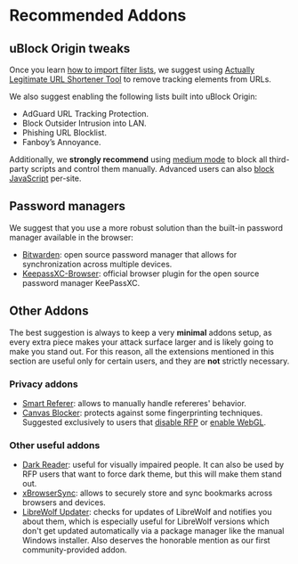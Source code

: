 # Recommended Addons

## uBlock Origin tweaks

Once you learn
[how to import filter lists](https://github.com/gorhill/uBlock/wiki/Filter-lists-from-around-the-web),
we suggest using
[Actually Legitimate URL Shortener Tool](https://github.com/DandelionSprout/adfilt/blob/master/LegitimateURLShortener.txt)
to remove tracking elements from URLs.

We also suggest enabling the following lists built into uBlock Origin:

- AdGuard URL Tracking Protection.
- Block Outsider Intrusion into LAN.
- Phishing URL Blocklist.
- Fanboy’s Annoyance.

Additionally, we **strongly recommend** using
[medium mode](https://github.com/gorhill/uBlock/wiki/Blocking-mode:-medium-mode)
to block all third-party scripts and control them manually. Advanced users can
also
[block JavaScript](https://github.com/gorhill/uBlock/wiki/Per-site-switches#no-scripting)
per-site.

## Password managers

We suggest that you use a more robust solution than the built-in password
manager available in the browser:

- [Bitwarden](https://addons.mozilla.org/en-US/firefox/addon/bitwarden-password-manager/):
  open source password manager that allows for synchronization across multiple
  devices.
- [KeepassXC-Browser](https://addons.mozilla.org/en-US/firefox/addon/keepassxc-browser/):
  official browser plugin for the open source password manager KeePassXC.

## Other Addons

The best suggestion is always to keep a very **minimal** addons setup, as every
extra piece makes your attack surface larger and is likely going to make you
stand out. For this reason, all the extensions mentioned in this section are
useful only for certain users, and they are **not** strictly necessary.

### Privacy addons

- [Smart Referer](https://addons.mozilla.org/en-US/firefox/addon/smart-referer/):
  allows to manually handle refereres' behavior.
- [Canvas Blocker](https://addons.mozilla.org/en-US/firefox/addon/canvasblocker/):
  protects against some fingerprinting techniques. Suggested exclusively to
  users that
  [disable RFP](/docs/faq/#what-are-the-most-common-downsides-of-rfp-resist-fingerprinting)
  or [enable WebGL](/docs/faq/#how-do-i-enable-webgl).

### Other useful addons

- [Dark Reader](https://addons.mozilla.org/en-US/firefox/addon/darkreader/):
  useful for visually impaired people. It can also be used by RFP users that
  want to force dark theme, but this will make them stand out.
- [xBrowserSync](https://addons.mozilla.org/en-US/firefox/addon/xbs/): allows to
  securely store and sync bookmarks across browsers and devices.
- [LibreWolf Updater](https://addons.mozilla.org/en-US/firefox/addon/librewolf-updater/):
  checks for updates of LibreWolf and notifies you about them, which is
  especially useful for LibreWolf versions which don't get updated automatically
  via a package manager like the manual Windows installer. Also deserves the
  honorable mention as our first community-provided addon.
